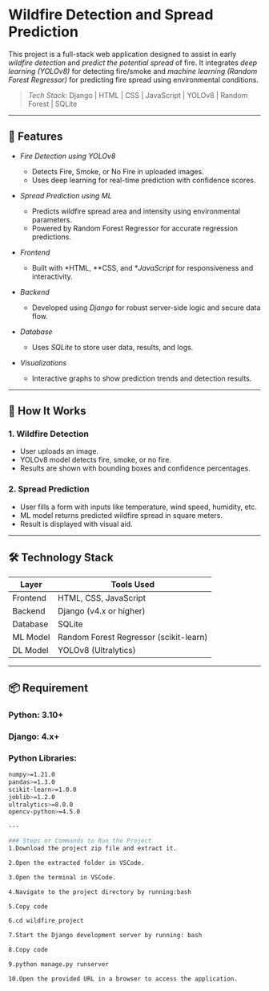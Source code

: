 # Wildfire Detection and Spread Prediction

This project is a full-stack web application designed to assist in early *wildfire detection* and *predict the potential spread* of fire. It integrates *deep learning (YOLOv8)* for detecting fire/smoke and *machine learning (Random Forest Regressor)* for predicting fire spread using environmental conditions.

> *Tech Stack:* Django | HTML | CSS | JavaScript | YOLOv8 | Random Forest | SQLite

---

## 🚀 Features

- *Fire Detection using YOLOv8*
  - Detects Fire, Smoke, or No Fire in uploaded images.
  - Uses deep learning for real-time prediction with confidence scores.

- *Spread Prediction using ML*
  - Predicts wildfire spread area and intensity using environmental parameters.
  - Powered by Random Forest Regressor for accurate regression predictions.

- *Frontend*
  - Built with *HTML, **CSS, and **JavaScript* for responsiveness and interactivity.

- *Backend*
  - Developed using *Django* for robust server-side logic and secure data flow.

- *Database*
  - Uses *SQLite* to store user data, results, and logs.

- *Visualizations*
  - Interactive graphs to show prediction trends and detection results.

---

## 🧠 How It Works

### 1. Wildfire Detection
- User uploads an image.
- YOLOv8 model detects fire, smoke, or no fire.
- Results are shown with bounding boxes and confidence percentages.

### 2. Spread Prediction
- User fills a form with inputs like temperature, wind speed, humidity, etc.
- ML model returns predicted wildfire spread in square meters.
- Result is displayed with visual aid.

---

## 🛠 Technology Stack

| Layer      | Tools Used                            |
|------------|----------------------------------------|
| Frontend   | HTML, CSS, JavaScript                  |
| Backend    | Django (v4.x or higher)                |
| Database   | SQLite                                 |
| ML Model   | Random Forest Regressor (scikit-learn) |
| DL Model   | YOLOv8 (Ultralytics)                   |

---

## 📦 Requirement

### Python: 3.10+  
### Django: 4.x+

### Python Libraries:
```bash
numpy>=1.21.0  
pandas>=1.3.0  
scikit-learn>=1.0.0  
joblib>=1.2.0  
ultralytics>=8.0.0  
opencv-python>=4.5.0

---

### Steps or Commands to Run the Project
1.Download the project zip file and extract it.

2.Open the extracted folder in VSCode.

3.Open the terminal in VSCode.

4.Navigate to the project directory by running:bash

5.Copy code

6.cd wildfire_project

7.Start the Django development server by running: bash

8.Copy code

9.python manage.py runserver  

10.Open the provided URL in a browser to access the application.
